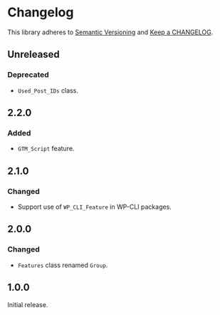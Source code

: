 # Changelog

This library adheres to [Semantic Versioning](https://semver.org/) and [Keep a CHANGELOG](https://keepachangelog.com/en/1.0.0/).

## Unreleased

### Deprecated

- `Used_Post_IDs` class.

## 2.2.0

### Added

- `GTM_Script` feature.

## 2.1.0

### Changed

- Support use of `WP_CLI_Feature` in WP-CLI packages.

## 2.0.0

### Changed

- `Features` class renamed `Group`.

## 1.0.0

Initial release.
